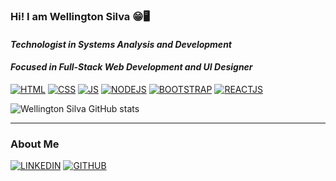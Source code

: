 ### **Hi! I am Wellington Silva** 😁🖥️

#### *Technologist in Systems Analysis and Development*

#### *Focused in Full-Stack Web Development and UI Designer*


<!-- [![Youtube](https://img.shields.io/badge/YouTube-FF0000?style=for-the-badge&logo=youtube&logoColor=white)](https://youtube.com.br/) -->

[![HTML](https://img.shields.io/badge/HTML5-E34F26?style=for-the-badge&logo=html5&logoColor=white)]()
[![CSS](https://img.shields.io/badge/CSS3-1572B6?style=for-the-badge&logo=css3&logoColor=white)]()
[![JS](https://img.shields.io/badge/JavaScript-F7DF1E?style=for-the-badge&logo=javascript&logoColor=black)]()
[![NODEJS](https://img.shields.io/badge/Node.js-43853D?style=for-the-badge&logo=node.js&logoColor=white)]()
[![BOOTSTRAP](https://img.shields.io/badge/Bootstrap-563D7C?style=for-the-badge&logo=bootstrap&logoColor=white)]()
[![REACTJS](https://img.shields.io/badge/React-20232A?style=for-the-badge&logo=react&logoColor=61DAFB)]()

![Wellington Silva GitHub stats](https://github-readme-stats.vercel.app/api?username=WellingtonSilva12&show_icons=true&theme=dracula)

___________________

### About Me

[![LINKEDIN](https://img.shields.io/badge/LinkedIn-0077B5?style=for-the-badge&logo=linkedin&logoColor=white)](https://www.linkedin.com/in/wellington-silva-227a31170/)
[![GITHUB](https://img.shields.io/badge/GitHub-100000?style=for-the-badge&logo=github&logoColor=white)](https://github.com/WellingtonSilva12)
<!-- [![BEHANCE](https://aleen42.github.io/badges/src/behance.svg)]() -->







<!-- [![REACT](https://img.shields.io/badge/React-20232A?style=for-the-badge&logo=react&logoColor=61DAFB)]()
[![ANGULAR](https://img.shields.io/badge/Angular-DD0031?style=for-the-badge&logo=angular&logoColor=white)]()
[![BOOTSTRAP](https://img.shields.io/badge/Bootstrap-563D7C?style=for-the-badge&logo=bootstrap&logoColor=white)]()
[![MONGODB](https://img.shields.io/badge/MongoDB-4EA94B?style=for-the-badge&logo=mongodb&logoColor=white)]() -->









